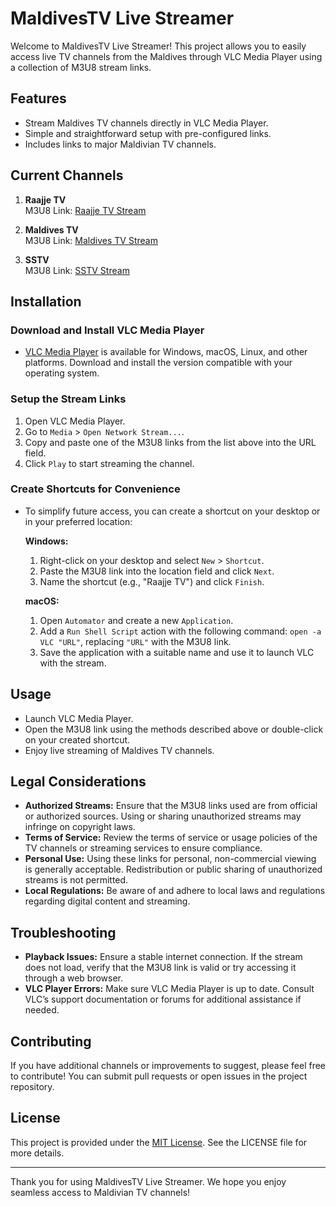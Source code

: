 # MaldivesTV Live Streamer

Welcome to MaldivesTV Live Streamer! This project allows you to easily access live TV channels from the Maldives through VLC Media Player using a collection of M3U8 stream links.

## Features
- Stream Maldives TV channels directly in VLC Media Player.
- Simple and straightforward setup with pre-configured links.
- Includes links to major Maldivian TV channels.

## Current Channels
1. **Raajje TV**  
   M3U8 Link: [Raajje TV Stream](https://stream.raajje.mv/live/rtv_live/index.m3u8)
   
2. **Maldives TV**  
   M3U8 Link: [Maldives TV Stream](https://live.maldivestv.mv/hls/stream/index.m3u8)
   
3. **SSTV**  
   M3U8 Link: [SSTV Stream](https://sstv.ssplay.mv/hls/sstv-live/index.m3u8)

## Installation

### Download and Install VLC Media Player
- [VLC Media Player](https://www.videolan.org/vlc/) is available for Windows, macOS, Linux, and other platforms. Download and install the version compatible with your operating system.

### Setup the Stream Links
1. Open VLC Media Player.
2. Go to `Media` > `Open Network Stream...`.
3. Copy and paste one of the M3U8 links from the list above into the URL field.
4. Click `Play` to start streaming the channel.

### Create Shortcuts for Convenience
- To simplify future access, you can create a shortcut on your desktop or in your preferred location:
  
  **Windows:**
  1. Right-click on your desktop and select `New` > `Shortcut`.
  2. Paste the M3U8 link into the location field and click `Next`.
  3. Name the shortcut (e.g., "Raajje TV") and click `Finish`.

  **macOS:**
  1. Open `Automator` and create a new `Application`.
  2. Add a `Run Shell Script` action with the following command: `open -a VLC "URL"`, replacing `"URL"` with the M3U8 link.
  3. Save the application with a suitable name and use it to launch VLC with the stream.

## Usage
- Launch VLC Media Player.
- Open the M3U8 link using the methods described above or double-click on your created shortcut.
- Enjoy live streaming of Maldives TV channels.

## Legal Considerations

- **Authorized Streams:** Ensure that the M3U8 links used are from official or authorized sources. Using or sharing unauthorized streams may infringe on copyright laws.
- **Terms of Service:** Review the terms of service or usage policies of the TV channels or streaming services to ensure compliance.
- **Personal Use:** Using these links for personal, non-commercial viewing is generally acceptable. Redistribution or public sharing of unauthorized streams is not permitted.
- **Local Regulations:** Be aware of and adhere to local laws and regulations regarding digital content and streaming.

## Troubleshooting

- **Playback Issues:** Ensure a stable internet connection. If the stream does not load, verify that the M3U8 link is valid or try accessing it through a web browser.
- **VLC Player Errors:** Make sure VLC Media Player is up to date. Consult VLC’s support documentation or forums for additional assistance if needed.

## Contributing

If you have additional channels or improvements to suggest, please feel free to contribute! You can submit pull requests or open issues in the project repository.

## License

This project is provided under the [MIT License](https://opensource.org/licenses/MIT). See the LICENSE file for more details.

---

Thank you for using MaldivesTV Live Streamer. We hope you enjoy seamless access to Maldivian TV channels!
